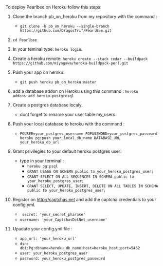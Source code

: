 To deploy Pearlbee on Heroku follow this steps:

1. Clone the branch pb_on_heroku from my repository with the command :
   * `git clone -b pb_on_heroku --single-branch https://github.com/DragosTrif/PearlBee.git
`	
2. `cd Pearlbee`
3. In your teminal type: `heroku login`.
4. Create a heroku remote: `heroku create --stack cedar --buildpack https://github.com/miyagawa/heroku-buildpack-perl.git`
5. Push your app on heroku:
   * `git push heroku pb_on_heroku:master
` 

8. add a database addon on Heroku using this command : `heroku addons:add heroku-postgresql`

9. Create a postgres database localy.
	* dont forget to rename your user table my_users

10. Push your local database to heroku with the command :
	* `PGUSER=your_postgres_username PGPASSWORD=your_postgres_password heroku pg:push your_local_db_name DATABASE_URL your_heroku_db_url` 
11. Grant privilegies to your default heroku postgres user:
	* type in your terminal :
		* `heroku pg:psql`
		* `GRANT USAGE ON SCHEMA public to your_heroku_postgres_user;`
		* `GRANT SELECT ON ALL SEQUENCES IN SCHEMA public to your_heroku_postgres_user;`
		* `GRANT SELECT, UPDATE, INSERT, DELETE ON ALL TABLES IN SCHEMA public to your_heroku_postgres_user;` 

12. Register on http://captchas.net and add the captcha credentials to your config.yml.
    * ` secret: 'your_secret_pharase'`
	* `username: 'your_CaptchasDotNet_username'`
13. Upadate your config.yml file :
    * `app_url: 'your_heroku_url'`
    * `dsn: 	dbi:Pg:dbname=heroku_db_name;host=heroku_host;port=5432`
    * `user: your_heroku_postgres_user`
    * `password: your_heroku_postgres_password` 	
		
    


